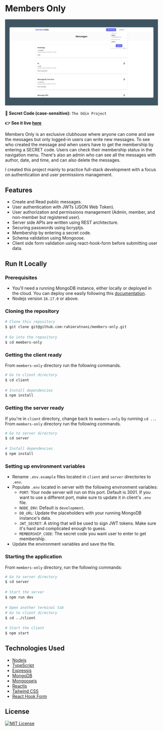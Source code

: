 # Members Only

![Screenshot](./screenshot.png)

**:key: Secret Code (case-sensitive):** `The Odin Project`

**:point_right: See it live [here](https://members-only-top.netlify.app/)**

Members Only is an exclusive clubhouse where anyone can come and see the messages but only logged-in users can write new messages. To see who created the message and when users have to get the membership by entering a SECRET code. Users can check their membership status in the navigation menu. There's also an admin who can see all the messages with author, date, and time, and can also delete the messages.

I created this project mainly to practice full-stack development with a focus on authentication and user permissions management.

## Features

- Create and Read public messages.
- User authentication with JWTs (JSON Web Token).
- User authorization and permissions management (Admin, member, and non-member but registered user).
- Server side APIs are written using REST architecture.
- Securing passwords using bcryptjs.
- Membership by entering a secret code.
- Schema validation using Mongoose.
- Client side form validation using react-hook-form before submitting user data.

## Run It Locally

### Prerequisites

- You'll need a running MongoDB instance, either locally or deployed in the cloud. You can deploy one easily following this [documentation](https://www.mongodb.com/docs/atlas/getting-started/).
- Nodejs version `16.17.0` or above.

### Cloning the repository

```bash
# Clone this repository
$ git clone git@github.com:rahimratnani/members-only.git

# Go into the repository
$ cd members-only
```

### Getting the client ready

From `members-only` directory run the following commands.

```bash
# Go to client directory
$ cd client

# Install dependencies
$ npm install
```

### Getting the server ready

If you're in `client` directory, change back to `members-only` by running `cd ..`. From `members-only` directory run the following commands.

```bash
# Go to server directory
$ cd server

# Install dependencies
$ npm install
```

### Setting up environment variables

- Rename `.env.example` files located in `client` and `server` directories to `.env`.
- Populate `.env` located in server with the following environment variables:
  - `PORT`: Your node server will run on this port. Default is 3001. If you want to use a different port, make sure to update it in client's `.env` file.
  - `NODE_ENV`: Default is `development`.
  - `DB_URL`: Update the placeholders with your running MongoDB instance's data.
  - `JWT_SECRET`: A string that will be used to sign JWT tokens. Make sure it's hard and complicated enough to guess.
  - `MEMBERSHIP_CODE`: The secret code you want user to enter to get membership.
- Update the environment variables and save the file.

### Starting the application

From `members-only` directory, run the following commands:

```bash
# Go to server directory
$ cd server

# Start the server
$ npm run dev

# Open another terminal tab
# Go to client directory
$ cd ../client

# Start the client
$ npm start
```

## Technologies Used

- [Nodejs](https://nodejs.org/)
- [TypeScript](https://www.typescriptlang.org/)
- [Expressjs](https://expressjs.com/)
- [MongoDB](https://www.mongodb.com/)
- [Mongoosejs](https://mongoosejs.com/)
- [Reactjs](https://reactjs.org/)
- [Tailwind CSS](https://tailwindcss.com/)
- [React Hook Form](https://react-hook-form.com/)

## License

<a href="https://github.com/rahimratnani/members-only/blob/main/LICENSE">
    <img src="https://img.shields.io/badge/license-MIT-blue.svg?style=flat-square" alt="MIT License">
</a>
